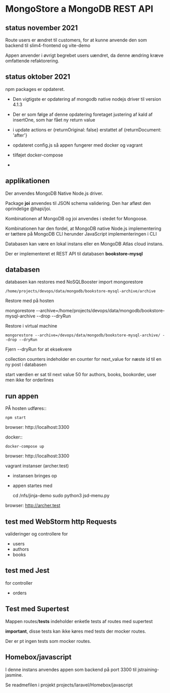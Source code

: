 # MongoStore a MongoDB REST API

## status november 2021

Route users er ændret til customers, for at kunne anvende den som backend til slim4-frontend og vite-demo

Appen anvender i øvrigt begrebet users uændret, da denne ændring kræve omfattende refaktorering.


## status oktober 2021

npm packages er opdateret.

- Den vigtigste er opdatering af mongodb native nodejs driver til version 4.1.3
- Der er som følge af denne opdatering foretaget justering af kald af insertOne, som har fået ny return value
- i update actions er {returnOriginal: false} erstattet af {returnDocument: 'after'}

- opdateret config.js så appen fungerer med docker og vagrant
- tilføjet docker-compose
- 
## applikationen

Der anvendes MongoDB Native Node.js driver.
 
Package **joi** anvendes til JSON schema validering. Den har afløst den oprindelige @hapi/joi.

Kombinationen af MongoDB og joi anvendes i stedet for Mongoose. 

Kombinationen har den fordel, at MongoDB native Node.js implementering er tættere på MongoDB CLI herunder JavaScript implementeringen i CLI

Databasen kan være en lokal instans eller en MongoDB Atlas cloud instans. 

Der er implementeret et REST API til databasen **bookstore-mysql**

## databasen 

databasen kan restores med NoSQLBooster import mongorestore

    /home/projects/devops/data/mongodb/bookstore-mysql-archive/archive
    
Restore med på hosten

  mongorestore --archive=/home/projects/devops/data/mongodb/bookstore-mysql-archive --drop --dryRun

Restore i virtual machine

    mongorestore --archive=/devops/data/mongodb/bookstore-mysql-archive/ --drop --dryRun

Fjern --dryRun for at eksekvere 

collection counters indeholder en counter for next_value for næste id til en ny post i databasen

start værdien er sat til next value 50 for authors, books, bookorder, user men ikke for orderlines


## run appen
PÅ hosten udføres::

    npm start

browser: http://localhost:3300

docker::

    docker-compose up

browser: http://localhost:3300

vagrant instanser (archer.test)

- instansen bringes op
- appen startes med
    
    cd /nfs/jinja-demo
    sudo python3 jsd-menu.py

browser: http://archer.test

## test med WebStorm http Requests

valideringer og controllere for

- users
- authors
- books

## test med Jest

for controller

- orders

## Test med Supertest

Mappen routes/__tests__ indeholder enketle tests af routes med supertest

**important**, disse tests kan ikke køres med tests der mocker routes.

Der er pt ingen tests som mocker routes.

## Homebox/javascript

I denne instans anvendes appen som backend på port 3300 til jstraining-jasmine.

Se readmefilen i projekt projects/laravel/Homebox/javascript


  
